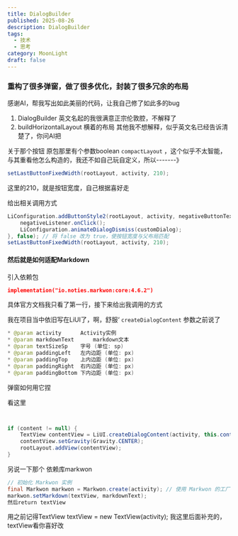 ```yaml
---
title: DialogBuilder
published: 2025-08-26
description: DialogBuilder
tags:
  - 技术
  - 思考
category: MoonLight
draft: false
---
```

### 重构了很多弹窗，做了很多优化，封装了很多冗余的布局
感谢AI，帮我写出如此美丽的代码，让我自己修了如此多的bug

 1.  DialogBuilder 英文名起的我很满意正宗伦敦腔，不解释了
 2. buildHorizontalLayout 横着的布局
 其他我不想解释，似乎英文名已经告诉清楚了，你问AI把 

关于那个按钮
原包那里有个参数boolean `compactLayout` ，这个似乎不太智能，与其重看他怎么构造的，我还不如自己玩自定义，所以-------》

```Java
setLastButtonFixedWidth(rootLayout, activity, 210);
```

这里的210，就是按钮宽度，自己根据喜好走

给出相关调用方式

```Java
LiConfiguration.addButtonStyle2(rootLayout, activity, negativeButtonText, v -> {  
    negativeListener.onClick();  
    LiConfiguration.animateDialogDismiss(customDialog);  
}, false); // 将 false 改为 true，使按钮宽度与父布局匹配  
setLastButtonFixedWidth(rootLayout, activity, 210);
```
#### 然后就是如何适配Markdown

引入依赖包

```Json
implementation("io.noties.markwon:core:4.6.2")
```
具体官方文档我只看了第一行，接下来给出我调用的方式

我在项目当中依旧写在LiUI了，啊，舒服‘
`createDialogContent`
参数之前说了

```Java
* @param activity      Activity实例  
* @param markdownText      markdown文本  
* @param textSizeSp    字号 (单位: sp)  
* @param paddingLeft   左内边距 (单位: px)  
* @param paddingTop    上内边距 (单位: px)  
* @param paddingRight  右内边距 (单位: px)  
* @param paddingBottom 下内边距 (单位: px)
```

弹窗如何用它捏

看这里

```Java


if (content != null) {  
    TextView contentView = LiUI.createDialogContent(activity, this.content, 16f, dp(10), 0, dp(10), 0);  
    contentView.setGravity(Gravity.CENTER);  
    rootLayout.addView(contentView);  
}
```

另说一下那个 依赖库markwon
```Java
// 初始化 Markwon 实例  
final Markwon markwon = Markwon.create(activity); // 使用 Markwon 的工厂方法创建实例
markwon.setMarkdown(textView, markdownText);
然后return textView
```

用之前记得TextView textView = new TextView(activity); 我这里后面补充的，textView看你喜好改